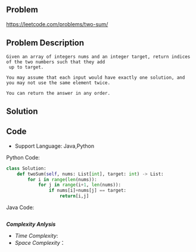 
## Problem

https://leetcode.com/problems/two-sum/

## Problem Description

```
Given an array of integers nums and an integer target, return indices of the two numbers such that they add
 up to target.

You may assume that each input would have exactly one solution, and you may not use the same element twice.

You can return the answer in any order.
```

## Solution

## Code

- Support Language: Java,Python

Python Code:

```py
class Solution:
    def twoSum(self, nums: List[int], target: int) -> List:
        for i in range(len(nums)):
            for j in range(i+1, len(nums)):
                if nums[i]+nums[j] == target:
                    return[i,j]
```

Java Code:

```

```

**_Complexity Anlysis_**

- _Time Complexity_: 
- _Space Complexity_：

